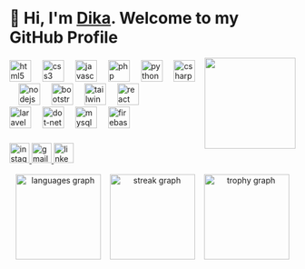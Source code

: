 <br clear="both">

# 👋 Hi, I'm [Dika](https://github.com/iniryan/). Welcome to my GitHub Profile

<img align="right" height="160" src="https://media1.tenor.com/m/k5ZMNTBHHDoAAAAC/skadi-arknights.gif"  />

###

<div align="left">
  <img src="https://cdn.simpleicons.org/html5/E34F26" height="38" alt="html5 logo"  />
  <img width="12" />
  <img src="https://cdn.simpleicons.org/css3/1572B6" height="38" alt="css3 logo"  />
  <img width="12" />
  <img src="https://cdn.simpleicons.org/javascript/F7DF1E" height="38" alt="javascript logo"  />
  <img width="12" />
  <img src="https://cdn.simpleicons.org/php/777BB4" height="38" alt="php logo"  />
  <img width="12" />
  <img src="https://cdn.jsdelivr.net/gh/devicons/devicon/icons/python/python-original.svg" height="38" alt="python logo"  />
  <img width="12" />
  <img src="https://skillicons.dev/icons?i=cs" height="38" alt="csharp logo"  />
  <img width="12" />
  <img src="https://cdn.simpleicons.org/nodedotjs/339933" height="38" alt="nodejs logo"  />
  <img width="12" />
  <img src="https://skillicons.dev/icons?i=bootstrap" height="38" alt="bootstrap logo"  />
  <img width="12" />
  <img src="https://cdn.simpleicons.org/tailwindcss/06B6D4" height="38" alt="tailwindcss logo"  />
  <img width="12" />
  <img src="https://cdn.simpleicons.org/react/61DAFB" height="38" alt="react logo"  />
  <img width="12" />
</div>
<div align="left">
  <img src="https://cdn.simpleicons.org/laravel/FF2D20" height="38" alt="laravel logo"  />
  <img width="12" />
  <img src="https://cdn.simpleicons.org/dotnet/512BD4" height="38" alt="dot-net logo"  />
  <img width="12" />
  <img src="https://cdn.simpleicons.org/mysql/4479A1" height="38" alt="mysql logo"  />
  <img width="12" />
  <img src="https://cdn.jsdelivr.net/gh/devicons/devicon/icons/firebase/firebase-plain.svg" height="38" alt="firebase logo"  />
</div>

###

<div align="left">
  <a href="https://www.instagram.com/dikawp_16/" target="_blank">
    <img src="https://img.shields.io/static/v1?message=Instagram&logo=instagram&label=&color=E4405F&logoColor=white&labelColor=&style=for-the-badge" height="35" alt="instagram logo"  />
  </a>
  <a href="ramadika380@gmail.com" target="_blank">
    <img src="https://img.shields.io/static/v1?message=Gmail&logo=gmail&label=&color=D14836&logoColor=white&labelColor=&style=for-the-badge" height="35" alt="gmail logo"  />
  </a>
  <a href="https://www.linkedin.com/in/ramadika-wijaya-poetra-s-9b9b74221/" target="_blank">
    <img src="https://img.shields.io/static/v1?message=LinkedIn&logo=linkedin&label=&color=0077B5&logoColor=white&labelColor=&style=for-the-badge" height="35" alt="linkedin logo"  />
  </a>
</div>

<br clear="both">

<div align="center">
  <img src="https://github-readme-stats.vercel.app/api/top-langs?username=dikawp&locale=en&hide_title=false&layout=compact&card_width=320&langs_count=5&theme=dracula&hide_border=false&order=2" height="150" alt="languages graph" /> &nbsp;&nbsp;
  <img src="https://streak-stats.demolab.com?user=dikawp&locale=en&mode=weekly&theme=dracula&hide_border=false&border_radius=5&date_format=M%20j%5B,%20Y%5D&order=3" height="150" alt="streak graph"  /> &nbsp;&nbsp;
  <img src="https://github-profile-trophy.vercel.app?username=dikawp&theme=dracula&column=4&row=2&margin-w=7&margin-h=8&no-bg=false&no-frame=false&order=4" height="150" alt="trophy graph" />
</div>

###
